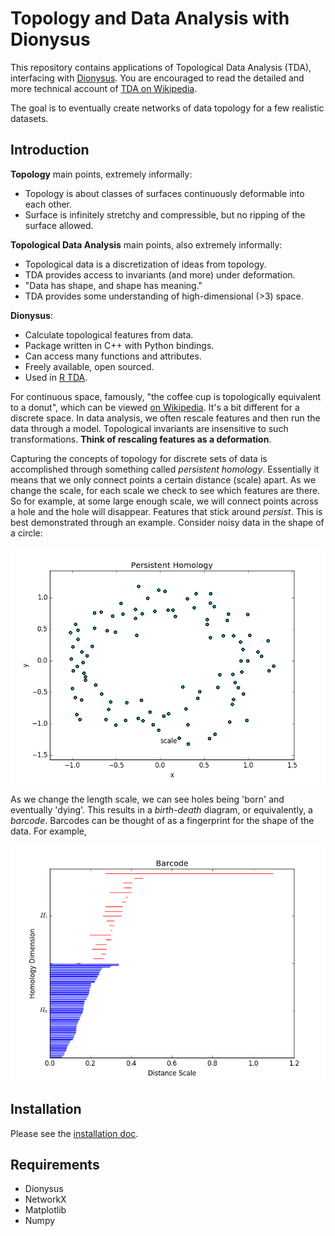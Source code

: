 # Topology and Data Analysis with Dionysus

This repository contains applications of Topological Data Analysis (TDA),
interfacing with [Dionysus](http://www.mrzv.org/software/dionysus/).
You are encouraged to read the detailed and more technical account of
[TDA on Wikipedia](https://en.wikipedia.org/wiki/Topological_data_analysis).

The goal is to eventually create networks of data topology for a few realistic
datasets.

## Introduction

**Topology** main points, extremely informally:
* Topology is about classes of surfaces continuously deformable into each other.
* Surface is infinitely stretchy and compressible, but no ripping of the surface allowed.

**Topological Data Analysis** main points, also extremely informally:
* Topological data is a discretization of ideas from topology.
* TDA provides access to invariants (and more) under deformation.
* "Data has shape, and shape has meaning."
* TDA provides some understanding of high-dimensional (>3) space.

**Dionysus**:
* Calculate topological features from data.
* Package written in C++ with Python bindings.
* Can access many functions and attributes.
* Freely available, open sourced.
* Used in [R TDA](https://cran.r-project.org/web/packages/TDA/index.html).

For continuous space, famously, "the coffee cup is topologically equivalent to
a donut", which can be viewed
[on Wikipedia](https://upload.wikimedia.org/wikipedia/commons/2/26/Mug_and_Torus_morph.gif).  It's a bit different for a discrete space.
In data analysis, we often rescale features and then run the data through
a model.  Topological invariants are
insensitive to such transformations.  **Think of rescaling features as a
deformation**.

Capturing the concepts of topology for discrete sets of data is
accomplished through something called *persistent homology*.  Essentially it
means that we only connect points a certain distance (scale) apart.  As we
change the scale, for each scale we check to see which features are there.  So
for example, at some large enough scale, we will connect points across a hole
and the hole will disappear. Features that stick around *persist*. This is best
demonstrated through an example.  Consider noisy data in the shape of a circle:

![cycle persistence](images/animated_persistence.gif)

As we change the length scale, we can see holes being 'born' and eventually
'dying'.  This results in a *birth-death* diagram, or equivalently, a
*barcode*.  Barcodes can be thought of as a fingerprint for the shape of the
data.  For example,

![barcode](images/barcode.png)

## Installation

Please see the [installation doc](docs/Installation.md).

## Requirements

* Dionysus
* NetworkX
* Matplotlib
* Numpy
